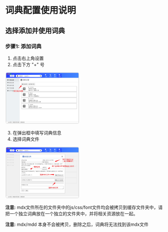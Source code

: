 # 词典配置使用说明

## 选择添加并使用词典

### 步骤1: 添加词典

1. 点击右上角设置
2. 点击下方 "+" 号

<img center src="pic_add_dict_btn.jpg" alt="pic_add_dict_btn.jpg" style="zoom: 23%;" />

3. 在弹出框中填写词典信息
4. 选择词典文件


<img center src="pic_add_dict_modal.jpg" alt="pic_add_dict_modal.jpg" style="zoom:23%;" />

**注意:** mdx文件所在的文件夹中的js/css/font文件均会被拷贝到缓存文件夹中，请把一个独立词典放在一个独立的文件夹中，并将相关资源放在一起。

**注意:** mdx/mdd 本身不会被拷贝，删除之后，词典将无法找到该mdx文件



